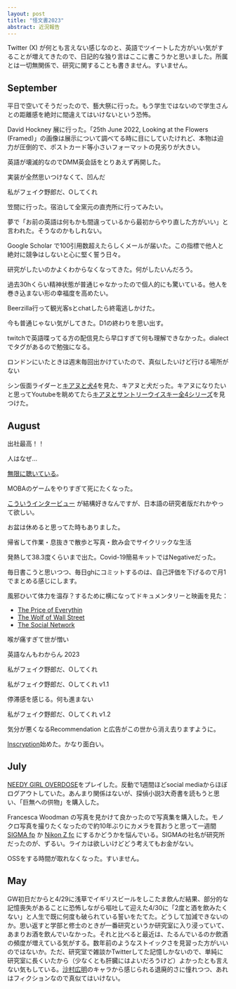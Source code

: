 ```yaml
---
layout: post
title: "怪文書2023"
abstract: 近況報告
---
```


Twitter (X) が何とも言えない感じなのと、英語でツイートした方がいい気がすることが増えてきたので、日記的な独り言はここに書こうかと思いました。所属とは一切無関係で、研究に関することも書きません。すいません。

## September

平日で空いてそうだったので、藝大祭に行った。もう学生ではないので学生さんとの距離感を絶対に間違えてはいけないという恐怖。

David Hockney 展に行った。「25th June 2022, Looking at the Flowers (Framed)」の画像は展示について調べてる時に目にしていたけれど、本物は迫力が圧倒的で、ポストカード等小さいフォーマットの見劣りが大きい。

英語が壊滅的なのでDMM英会話をとりあえず再開した。

実装が全然思いつけなくて、凹んだ

私がフェイク野郎だ、Oしてくれ

笠間に行った。宿泊して全窯元の直売所に行ってみたい。

夢で「お前の英語は何もかも間違っているから最初からやり直した方がいい」と言われた。そうなのかもしれない。

Google Scholar で100引用数超えたらしくメールが届いた。この指標で他人と絶対に競争はしないと心に堅く誓う日々。

研究がしたいのかよくわからなくなってきた。何がしたいんだろう。

過去30hくらい精神状態が普通じゃなかったので個人的にも驚いている。他人を巻き込まない形の幸福度を高めたい。

Beerzilla行って観光客sとchatしたら終電逃しかけた。

今も普通じゃない気がしてきた。D1の終わりを思い出す。

twitchで英語喋ってる方の配信見たら早口すぎて何も理解できなかった。dialectでタグがあるので勉強になる。

ロンドンにいたときは週末毎回出かけていたので、真似したいけど行ける場所がない

シン仮面ライダーと[キアヌと犬4](https://en.wikipedia.org/wiki/John_Wick:_Chapter_4)を見た、キアヌと犬だった。キアヌになりたいと思ってYoutubeを眺めてたら[キアヌとサントリーウイスキー全4シリーズ](https://www.youtube.com/watch?v=-vlHn8n1svk)を見つけた。


## August

出社最高！！

人はなぜ...

[無限に聴いている](https://www.youtube.com/watch?v=RwgdbtrJLcY&list=RDRwgdbtrJLcY)。

MOBAのゲームをやりすぎて死にたくなった。

[こういうインタービュー](https://youtu.be/XeU4SQAfRcE) が結構好きなんですが、日本語の研究者版だれかやって欲しい。

お盆は休めると思ってた時もありました。

帰省して作業・息抜きで散歩と写真・飲み会でサイクリックな生活

発熱して38.3度くらいまで出た。Covid-19簡易キットではNegativeだった。

毎日書こうと思いつつ、毎日ghにコミットするのは、自己評価を下げるので月1でまとめる感じにします。

風邪ひいて体力を温存？するために横になってドキュメンタリーと映画を見た：

- [The Price of Everythin](https://en.wikipedia.org/wiki/The_Price_of_Everything)
- [The Wolf of Wall Street](https://en.wikipedia.org/wiki/The_Wolf_of_Wall_Street_(2013_film))
- [The Social Network](https://en.wikipedia.org/wiki/The_Social_Network)

喉が痛すぎて世が憎い

英語なんもわからん 2023

私がフェイク野郎だ、Oしてくれ

私がフェイク野郎だ、Oしてくれ v1.1

停滞感を感じる。何も進まない

私がフェイク野郎だ、Oしてくれ v1.2

気分が悪くなるRecommendation と広告がこの世から消え去りますように。

[Inscryption](https://en.wikipedia.org/wiki/Inscryption)始めた。かなり面白い。

## July

[NEEDY GIRL OVERDOSE](https://whysoserious.jp/needy/)をプレイした。反動で1週間ほどsocial mediaからほぼログアウトしていた。あんまり関係はないが、探偵小説3大奇書を読もうと思い、「巨無への供物」を購入した。

Francesca Woodman の写真を見かけて良かったので写真集を購入した。モノクロ写真を撮りたくなったので約10年ぶりにカメラを買おうと思って一週間 [SIGMA fp](https://www.sigma-global.com/jp/cameras/fp/) か [Nikon Z fc](https://www.nikon-image.com/products/mirrorless/lineup/z_fc/) にするかどうかを悩んでいる。SIGMAの社名が研究所だったのが、ずるい。ライカは欲しいけどどう考えてもお金がない。

OSSをする時間が取れなくなった。すいません。

## May

GW初日だからと4/29に浅草でイギリスビールをしこたま飲んだ結果、部分的な記憶喪失があることに恐怖しながら嘔吐して迎えた4/30に「2度と酒を飲みたくない」と人生で既に何度も破られている誓いをたてた。どうして加減できないのか。思い返すと学部と修士のときが一番研究というか研究室に入り浸っていて、あまりお酒を飲んでいなかった。それと比べると最近は、たるんでいるのか飲酒の頻度が増えている気がする。数年前のようなストイックさを見習った方がいいのではないか。ただ、研究室で雑談かTwitterしてた記憶しかないので、単純に研究室に長くいたから（少なくとも肝臓にはよいだろうけど）よかったとも言えない気もしている。[沙村広明](https://ja.wikipedia.org/wiki/%E6%B2%99%E6%9D%91%E5%BA%83%E6%98%8E)のキャラから感じられる退廃的さに憧れつつ、あれはフィクションなので真似てはいけない。
